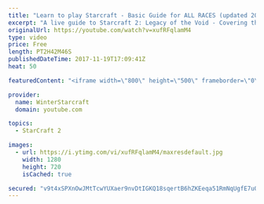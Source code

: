 ```yaml
---
title: "Learn to play Starcraft - Basic Guide for ALL RACES (updated 2017)"
excerpt: "A live guide to Starcraft 2: Legacy of the Void - Covering the basics and build orders for all of the races, and covering the important decisions to be made early in the game.  Not a step by step guide but a demonstration once you have the very basics of the units and races!"
originalUrl: https://youtube.com/watch?v=xufRFqlamM4
type: video
price: Free
length: PT2H42M46S
publishedDateTime: 2017-11-19T17:09:41Z
heat: 50

featuredContent: "<iframe width=\"800\" height=\"500\" frameborder=\"0\" src=\"https://www.youtube.com/embed/xufRFqlamM4\" allow=\"accelerometer; autoplay; encrypted-media; gyroscope; picture-in-picture\" allowfullscreen></iframe>"

provider:
  name: WinterStarcraft
  domain: youtube.com

topics:
  - StarCraft 2

images:
  - url: https://i.ytimg.com/vi/xufRFqlamM4/maxresdefault.jpg
    width: 1280
    height: 720
    isCached: true

secured: "v9t4xSPXnOwJMtTcwYUXaer9nvDtIGKQ18sqertB6hZKEeqa51RmNqUgfE7uOvD5lc487dVxQ16/iWDLcl2v/foGv+FTbws5OurTRlQdNe4+QhVgsjcmBMMes9NsB8z+z2SOBYyipCjSull7ObFBM/SO2xkyVmdeBFSW1/a5Kl9Y/FYJWsYL9CKqquD8OtH3rdr8Bfz8oZ6YeBPO/FO3Iuf+hQDx96xfmqm4Jj0fHB2aiHTjViHZUq6RClwPQxQCWSf7n0ezcfgFWMxT38QBYUQ2mmgO1FAvuSNhV7vCgcJGG46/KdefOKJZ5DvzUnzpl/Fkl6fk3/LY1mNstVWcF5FyHpJSXw6KsyB+7YI8QcHQ6d0X0Gzkt/GaTA88/wkARs5IK2+ANYA2UXzzqEEkKEZWTPuXr0xDOjV7xnDvOBcPc9s9jIeloCbiTZAQHplQ;Wozj8beni2cjl/YDkBxfNA=="
---
```


